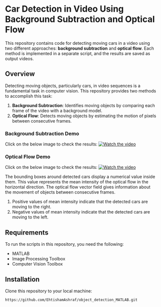 # Car Detection in Video Using Background Subtraction and Optical Flow

This repository contains code for detecting moving cars in a video using two different approaches: **background subtraction** and **optical flow**. Each method is implemented in a separate script, and the results are saved as output videos.

## Overview

Detecting moving objects, particularly cars, in video sequences is a fundamental task in computer vision. This repository provides two methods to accomplish this task:
1. **Background Subtraction**: Identifies moving objects by comparing each frame of the video with a background model.
2. **Optical Flow**: Detects moving objects by estimating the motion of pixels between consecutive frames.

### Background Subtraction Demo
Click on the below image to check the results:
[![Watch the video](https://github.com/EhtishamAshraf/object_detection_MATLAB/blob/main/background_subtraction.PNG)](https://youtu.be/_QAfJW_9C4E)

### Optical Flow Demo
Click on the below image to check the results:
[![Watch the video](https://github.com/EhtishamAshraf/object_detection_MATLAB/blob/main/optical_flow.PNG)](https://youtu.be/Q3JwrSOYsh8)

The bounding boxes around detected cars display a numerical value inside them. This value represents the mean intensity of the optical flow in the horizontal direction. The optical flow vector field gives information about the movement of objects between consecutive frames.
1. Positive values of mean intensity indicate that the detected cars are moving to the right.
2. Negative values of mean intensity indicate that the detected cars are moving to the left.

## Requirements

To run the scripts in this repository, you need the following:
- MATLAB
- Image Processing Toolbox
- Computer Vision Toolbox

## Installation

Clone this repository to your local machine:
```sh
https://github.com/EhtishamAshraf/object_detection_MATLAB.git
